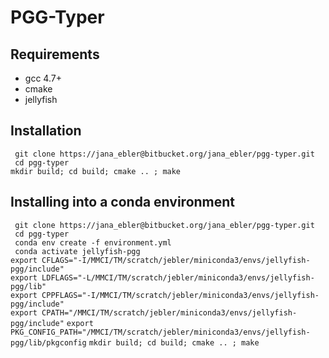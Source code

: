 # PGG-Typer

## Requirements
* gcc 4.7+
* cmake
* jellyfish

## Installation
`` git clone https://jana_ebler@bitbucket.org/jana_ebler/pgg-typer.git``  
`` cd pgg-typer``  
``mkdir build; cd build; cmake .. ; make``

## Installing into a conda environment
`` git clone https://jana_ebler@bitbucket.org/jana_ebler/pgg-typer.git``  
`` cd pgg-typer``  
`` conda env create -f environment.yml``  
`` conda activate jellyfish-pgg``  
``export CFLAGS="-I/MMCI/TM/scratch/jebler/miniconda3/envs/jellyfish-pgg/include"``  
``export LDFLAGS="-L/MMCI/TM/scratch/jebler/miniconda3/envs/jellyfish-pgg/lib"``  
``export CPPFLAGS="-I/MMCI/TM/scratch/jebler/miniconda3/envs/jellyfish-pgg/include"``  
``export CPATH="/MMCI/TM/scratch/jebler/miniconda3/envs/jellyfish-pgg/include"`` 
``export PKG_CONFIG_PATH="/MMCI/TM/scratch/jebler/miniconda3/envs/jellyfish-pgg/lib/pkgconfig``
``mkdir build; cd build; cmake .. ; make``

